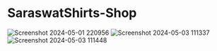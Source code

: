 ﻿# SaraswatShirts-Shop
![Screenshot 2024-05-01 220956](https://github.com/saraswatAnkit/SaraswatShirts-Shop/assets/152775694/204027d9-da7d-4766-bf87-628ff7520bfb)
![Screenshot 2024-05-03 111337](https://github.com/saraswatAnkit/SaraswatShirts-Shop/assets/152775694/9a34fd73-60c2-447a-abf4-ce95b1cd4cd1)
![Screenshot 2024-05-03 111448](https://github.com/saraswatAnkit/SaraswatShirts-Shop/assets/152775694/bab6d223-59ad-4186-9045-46b8c6ac68bd)
